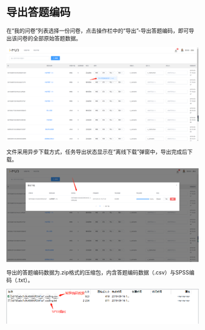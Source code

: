 # 导出答题编码

在“我的问卷”列表选择一份问卷，点击操作栏中的“导出”-导出答题编码，即可导出该问卷的全部原始答题数据。

![&#x6211;&#x7684;&#x95EE;&#x5377;-&#x5BFC;&#x51FA;&#x7B54;&#x9898;&#x7F16;&#x7801;&#x6570;&#x636E;](../../.gitbook/assets/image%20%28172%29.png)



 文件采用异步下载方式，任务导出状态显示在“离线下载”弹窗中，导出完成后下载。

![&#x5BFC;&#x51FA;&#x7B54;&#x9898;&#x7F16;&#x7801;&#x6570;&#x636E;](../../.gitbook/assets/image%20%28187%29.png)



导出的答题编码数据为.zip格式的压缩包，内含答题编码数据（.csv）与SPSS编码（.txt）。

![&#x5BFC;&#x51FA;&#x7684;&#x7B54;&#x9898;&#x7F16;&#x7801;&#x6570;&#x636E;&#x6587;&#x4EF6;](../../.gitbook/assets/image%20%28251%29.png)





